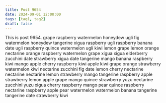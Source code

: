 ```yaml
---
title: Post 9654
date: 2024-09-01 12:00:00
tags: [tag1, tag2]
draft: false
---
```

This is post 9654.
grape
raspberry
watermelon
honeydew
ugli
fig
watermelon
honeydew
tangerine
xigua
raspberry
ugli
raspberry
banana
date
ugli
raspberry
quince
watermelon
ugli
kiwi
lemon
grape
lemon
orange
nectarine
orange
raspberry
watermelon
grape
xigua
xigua
elderberry
zucchini
date
strawberry
xigua
date
tangerine
mango
banana
raspberry
kiwi
mango
apple
cherry
raspberry
kiwi
apple
kiwi
grape
orange
strawberry
watermelon
kiwi
nectarine
zucchini
fig
date
lemon
cherry
nectarine
nectarine
nectarine
lemon
strawberry
mango
tangerine
raspberry
apple
strawberry
lemon
apple
grape
mango
quince
strawberry
yuzu
nectarine
zucchini
yuzu
xigua
cherry
raspberry
mango
pear
quince
raspberry
nectarine
raspberry
apple
pear
watermelon
watermelon
banana
tangerine
tangerine
date
strawberry
kiwi
